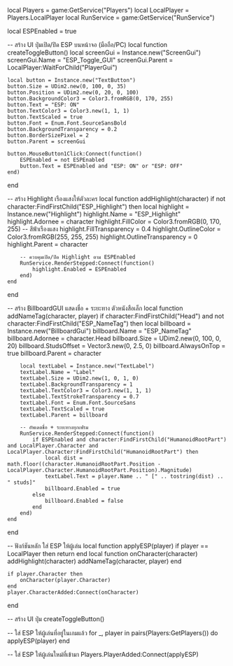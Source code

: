 local Players = game:GetService("Players")
local LocalPlayer = Players.LocalPlayer
local RunService = game:GetService("RunService")

local ESPEnabled = true

-- สร้าง UI ปุ่มเปิด/ปิด ESP บนหน้าจอ (มือถือ/PC)
local function createToggleButton()
    local screenGui = Instance.new("ScreenGui")
    screenGui.Name = "ESP_Toggle_GUI"
    screenGui.Parent = LocalPlayer:WaitForChild("PlayerGui")

    local button = Instance.new("TextButton")
    button.Size = UDim2.new(0, 100, 0, 35)
    button.Position = UDim2.new(0, 20, 0, 100)
    button.BackgroundColor3 = Color3.fromRGB(0, 170, 255)
    button.Text = "ESP: ON"
    button.TextColor3 = Color3.new(1, 1, 1)
    button.TextScaled = true
    button.Font = Enum.Font.SourceSansBold
    button.BackgroundTransparency = 0.2
    button.BorderSizePixel = 2
    button.Parent = screenGui

    button.MouseButton1Click:Connect(function()
        ESPEnabled = not ESPEnabled
        button.Text = ESPEnabled and "ESP: ON" or "ESP: OFF"
    end)
end

-- สร้าง Highlight เรืองแสงให้ตัวละคร
local function addHighlight(character)
    if not character:FindFirstChild("ESP_Highlight") then
        local highlight = Instance.new("Highlight")
        highlight.Name = "ESP_Highlight"
        highlight.Adornee = character
        highlight.FillColor = Color3.fromRGB(0, 170, 255) -- สีฟ้าเรืองแสง
        highlight.FillTransparency = 0.4
        highlight.OutlineColor = Color3.fromRGB(255, 255, 255)
        highlight.OutlineTransparency = 0
        highlight.Parent = character

        -- ควบคุมเปิด/ปิด Highlight ตาม ESPEnabled
        RunService.RenderStepped:Connect(function()
            highlight.Enabled = ESPEnabled
        end)
    end
end

-- สร้าง BillboardGUI แสดงชื่อ + ระยะทาง ตัวหนังสือเล็ก
local function addNameTag(character, player)
    if character:FindFirstChild("Head") and not character:FindFirstChild("ESP_NameTag") then
        local billboard = Instance.new("BillboardGui")
        billboard.Name = "ESP_NameTag"
        billboard.Adornee = character.Head
        billboard.Size = UDim2.new(0, 100, 0, 20)
        billboard.StudsOffset = Vector3.new(0, 2.5, 0)
        billboard.AlwaysOnTop = true
        billboard.Parent = character

        local textLabel = Instance.new("TextLabel")
        textLabel.Name = "Label"
        textLabel.Size = UDim2.new(1, 0, 1, 0)
        textLabel.BackgroundTransparency = 1
        textLabel.TextColor3 = Color3.new(1, 1, 1)
        textLabel.TextStrokeTransparency = 0.7
        textLabel.Font = Enum.Font.SourceSans
        textLabel.TextScaled = true
        textLabel.Parent = billboard

        -- อัพเดตชื่อ + ระยะทางทุกเฟรม
        RunService.RenderStepped:Connect(function()
            if ESPEnabled and character:FindFirstChild("HumanoidRootPart") and LocalPlayer.Character and LocalPlayer.Character:FindFirstChild("HumanoidRootPart") then
                local dist = math.floor((character.HumanoidRootPart.Position - LocalPlayer.Character.HumanoidRootPart.Position).Magnitude)
                textLabel.Text = player.Name .. " [" .. tostring(dist) .. " studs]"
                billboard.Enabled = true
            else
                billboard.Enabled = false
            end
        end)
    end
end

-- ฟังก์ชันหลัก ใส่ ESP ให้ผู้เล่น
local function applyESP(player)
    if player == LocalPlayer then return end
    local function onCharacter(character)
        addHighlight(character)
        addNameTag(character, player)
    end

    if player.Character then
        onCharacter(player.Character)
    end
    player.CharacterAdded:Connect(onCharacter)
end

-- สร้าง UI ปุ่ม
createToggleButton()

-- ใส่ ESP ให้ผู้เล่นที่อยู่ในเกมแล้ว
for _, player in pairs(Players:GetPlayers()) do
    applyESP(player)
end

-- ใส่ ESP ให้ผู้เล่นใหม่ที่เข้ามา
Players.PlayerAdded:Connect(applyESP)
